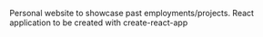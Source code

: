 Personal website to showcase past employments/projects. React application to be created with create-react-app

